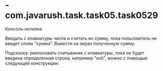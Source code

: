 # -com.javarush.task.task05.task0529

Консоль-копилка

Вводить с клавиатуры числа и считать их сумму, пока пользователь не введет слово "сумма".
Вывести на экран полученную сумму.

Подсказка: реализовать считывание с клавиатуры, пока не будет введена определенная строка, например "exit", можно с помощью следующей конструкции:
